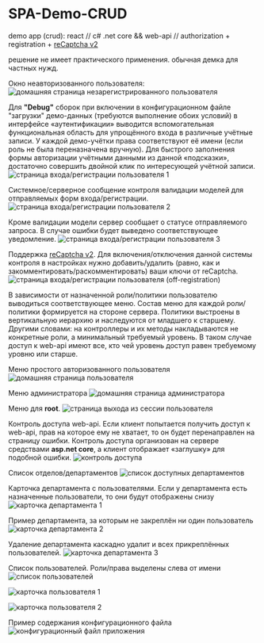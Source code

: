 # SPA-Demo-CRUD
demo app (crud): react // c# .net core && web-api // authorization + registration + [reCaptcha v2](https://github.com/badhitman/reCaptcha)

решение не имеет практического применения. обычная демка для частных нужд.

Окно неавторизованного пользователя:
![домашняя страница незарегистрированного пользователя](./screenshots/home-page-guest.jpg)

Для **"Debug"** сборок при включении в конфигурационном файле "загрузки" демо-данных (требуются выполнение обоих условий) в интерфейсе «аутентификации» выводится вспомогательная функциональная область для упрощённого входа в различные учётные записи. У каждой демо-учётки права соответствуют её имени (если роль не была переназначена вручную).
Для быстрого заполнения формы авторизации учётными данными из данной «подсказки», достаточно совершить двойной клик по интересующей учётной записи.
![страница входа/регистрации пользователя 1](./screenshots/log-in.jpg)

Системное/серверное сообщение контроля валидации моделей для отправляемых форм входа/регистрации.
![страница входа/регистрации пользователя 2](./screenshots/log-in-2.jpg)

Кроме валидации модели сервер сообщает о статусе отправляемого запроса. В случае ошибки будет выведено соответствующее уведомление.
![страница входа/регистрации пользователя 3](./screenshots/log-in-3.jpg)

Поддержка [reCaptcha v2](https://github.com/badhitman/reCaptcha). Для включения/отключения данной системы контроля в настройках нужно добавить/удалить (равно, как и закомментировать/раскомментировать) ваши ключи от reCaptcha.
![страница входа/регистрации пользователя (off-registration)](./screenshots/log-in-off-registration.jpg)

В зависимости от назначенной роли/политики пользователю выводиться соответствующее меню. Состав меню для каждой роли/политики формируется на стороне сервера. Политики выстроены в вертикальную иерархию и наследуются от младшего к старшему.
Другими словами: на контроллеры и их методы накладываются не конкретные роли, а минимальный требуемый уровень.
В таком случае доступ к web-api имеют все, кто чей уровень доступ равен требуемому уровню или старше.

Меню простого авторизованного пользователя
![домашняя страница пользователя](./screenshots/menu-user.jpg)

Меню администратора
![домашняя страница администратора](./screenshots/menu-admin.jpg)

Меню для **root**.
![страница выхода из сессии пользователя](./screenshots/log-out.jpg)

Контроль доступа web-api. Если клиент попытается получить доступ к web-api, прав на которое ему не хватает, то он будет перенаправлен на страницу ошибки.
Контроль доступа организован на сервере средствами **asp.net core**, а клиент отображает «заглушку» для подобной ошибки.
![контроль доступа](./screenshots/access-denied.jpg)

Список отделов/департаментов
![список доступных департаментов](./screenshots/departments-list.jpg)

Карточка департамента с пользователями. Если у департамента есть назначенные пользователи, то они будут отображены снизу
![карточка департамента 1](./screenshots/departments-card.jpg)

Пример департамента, за которым не закреплён ни один пользователь
![карточка департамента 2](./screenshots/departments-card-empty.jpg)

Удаление департамента каскадно удалит и всех прикреплённых пользователей.
![карточка департамента 3](./screenshots/departments-delete.jpg)

Список пользователей. Роли/права выделены слева от имени
![список пользователей](./screenshots/user-list.jpg)

![карточка пользователя 1](./screenshots/user-card.jpg)

![карточка пользователя 2](./screenshots/user-delete.jpg)

Пример содержания конфигурационного файла
![конфигурационный файл приложения](./screenshots/appsettings.json.jpg)
